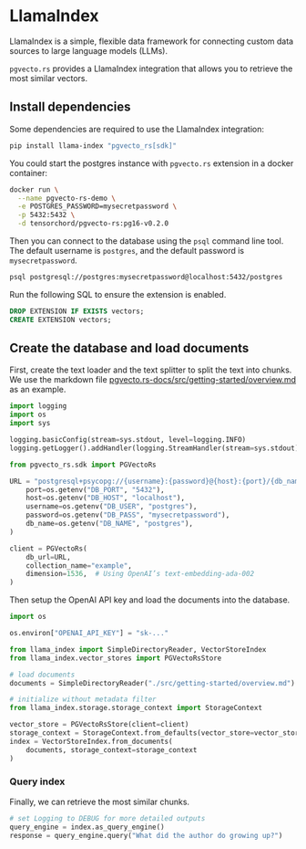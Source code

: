 # LlamaIndex

LlamaIndex is a simple, flexible data framework for connecting custom data sources to large language models (LLMs).

`pgvecto.rs` provides a LlamaIndex integration that allows you to retrieve the most similar vectors.

## Install dependencies

Some dependencies are required to use the LlamaIndex integration:

```sh
pip install llama-index "pgvecto_rs[sdk]"
```

You could start the postgres instance with `pgvecto.rs` extension in a docker container:

```sh
docker run \
  --name pgvecto-rs-demo \
  -e POSTGRES_PASSWORD=mysecretpassword \
  -p 5432:5432 \
  -d tensorchord/pgvecto-rs:pg16-v0.2.0
```

Then you can connect to the database using the `psql` command line tool. The default username is `postgres`, and the default password is `mysecretpassword`.

```sh
psql postgresql://postgres:mysecretpassword@localhost:5432/postgres
```

Run the following SQL to ensure the extension is enabled.

```sql
DROP EXTENSION IF EXISTS vectors;
CREATE EXTENSION vectors;
```

## Create the database and load documents

First, create the text loader and the text splitter to split the text into chunks. We use the markdown file [pgvecto.rs-docs/src/getting-started/overview.md](https://github.com/tensorchord/pgvecto.rs-docs/blob/main/src/getting-started/overview.md) as an example.

```python
import logging
import os
import sys

logging.basicConfig(stream=sys.stdout, level=logging.INFO)
logging.getLogger().addHandler(logging.StreamHandler(stream=sys.stdout))

from pgvecto_rs.sdk import PGVectoRs

URL = "postgresql+psycopg://{username}:{password}@{host}:{port}/{db_name}".format(
    port=os.getenv("DB_PORT", "5432"),
    host=os.getenv("DB_HOST", "localhost"),
    username=os.getenv("DB_USER", "postgres"),
    password=os.getenv("DB_PASS", "mysecretpassword"),
    db_name=os.getenv("DB_NAME", "postgres"),
)

client = PGVectoRs(
    db_url=URL,
    collection_name="example",
    dimension=1536,  # Using OpenAI’s text-embedding-ada-002
)
```

Then setup the OpenAI API key and load the documents into the database.

```python
import os

os.environ["OPENAI_API_KEY"] = "sk-..."

from llama_index import SimpleDirectoryReader, VectorStoreIndex
from llama_index.vector_stores import PGVectoRsStore

# load documents
documents = SimpleDirectoryReader("./src/getting-started/overview.md").load_data()

# initialize without metadata filter
from llama_index.storage.storage_context import StorageContext

vector_store = PGVectoRsStore(client=client)
storage_context = StorageContext.from_defaults(vector_store=vector_store)
index = VectorStoreIndex.from_documents(
    documents, storage_context=storage_context
)
```

### Query index

Finally, we can retrieve the most similar chunks.

```python
# set Logging to DEBUG for more detailed outputs
query_engine = index.as_query_engine()
response = query_engine.query("What did the author do growing up?")
```

